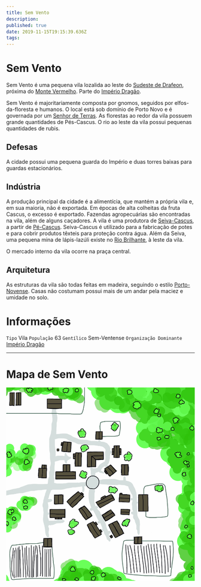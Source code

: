 ```yaml
---
title: Sem Vento
description: 
published: true
date: 2019-11-15T19:15:39.636Z
tags: 
---
```


<!-- SUBTITLE: Visão geral sobre Sem Vento -->

# Sem Vento
Sem Vento é uma pequena vila lozalida ao leste do [Sudeste de Drafeon](http://localhost/lugares/plano-material/drafeon/sudeste-de-drafeon#sudeste-de-drafeon), próxima do [Monte Vermelho](http://localhost/lugares/plano-material/drafeon/sudeste-de-drafeon/monte-vermelho#monte-vermelho). Parte do [Império Dragão](http://localhost/faccoes/nacoes/imperio-dragao#imperio-dragao).

Sem Vento é majoritariamente composta por gnomos, seguidos por elfos-da-floresta e humanos. O local está sob domínio de Porto Novo e é governada por um [Senhor de Terras](http://localhost/rankings-e-titulos/senhor-de-terras#senhor-de-terras). As florestas ao redor da vila possuem grande quantidades de Pés-Cascus. O rio ao leste da vila possui pequenas quantidades de rubis.

## Defesas
A cidade possui uma pequena guarda do Império e duas torres baixas para guardas estacionários.

## Indústria
A produção principal da cidade é a alimentícia, que mantém a própria vila e, em sua maioria, não é exportada. Em épocas de alta colheitas da fruta Cascus, o excesso é exportado. Fazendas agropecuárias são encontradas na vila, além de alguns caçadores. A vila é uma produtora de [Seiva-Cascus](http://localhost/itens/seiva-cascus#seiva-cascus), a partir de [Pé-Cascus](http://localhost/fauna-e-flora/pe-cascus#pe-cascus). Seiva-Cascus é utilizado para a fabricação de potes e para cobrir produtos têxteis para proteção contra água. Além da Seiva, uma pequena mina de lápis-lazúli existe no [Rio Brilhante](http://localhost/lugares/plano-material/drafeon/sudeste-de-drafeon/rio-brilhante#rio-brilhante), à leste da vila.

O mercado interno da vila ocorre na praça central.

## Arquitetura
As estruturas da vila são todas feitas em madeira, seguindo o estilo [Porto-Novense](http://localhost/lugares/plano-material/drafeon/sudeste-de-drafeon/porto-novo#porto-novo). Casas não costumam possui mais de um andar pela maciez e umidade no solo.

# Informações
`Tipo` Vila
`População` 63
`Gentílico` Sem-Ventense
`Organização Dominante` [Império Dragão](http://localhost/faccoes/nacoes/imperio-dragao#imperio-dragao)

-----

# Mapa de Sem Vento
![sem_vento_-_mapa.jpg](/uploads/mapas/sem_vento_-_mapa.jpg)

